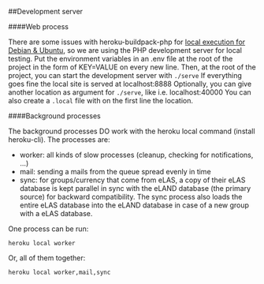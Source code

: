 ##Development server

####Web process

There are some issues with heroku-buildpack-php for [local execution for Debian & Ubuntu](https://github.com/heroku/heroku-buildpack-php/issues/55), so we are using the PHP
development server for local testing. 
Put the environment variables in an .env file at the root of the project in the form of 
KEY=VALUE on every new line. 
Then, at the root of the project, you can start the development server with `./serve` 
If everything goes fine the local site is served at localhost:8888
Optionally, you can give another location as argument for `./serve`, like i.e.
localhost:40000 
You can also create a `.local` file with on the first line the location. 

####Background processes

The background processes DO work with the heroku local command (install heroku-cli).
The processes are:
* worker: all kinds of slow processes (cleanup, checking for notifications, ...)
* mail: sending a mails from the queue spread evenly in time
* sync: for groups/currency that come from eLAS, a copy of their eLAS database is kept parallel in sync with the eLAND database (the primary source) for backward compatibility. The sync process also loads the entire eLAS database into the eLAND database in case of a new group 
with a eLAS database.

One process can be run: 
```shell
heroku local worker
```

Or, all of them together:
```shell
heroku local worker,mail,sync
```
